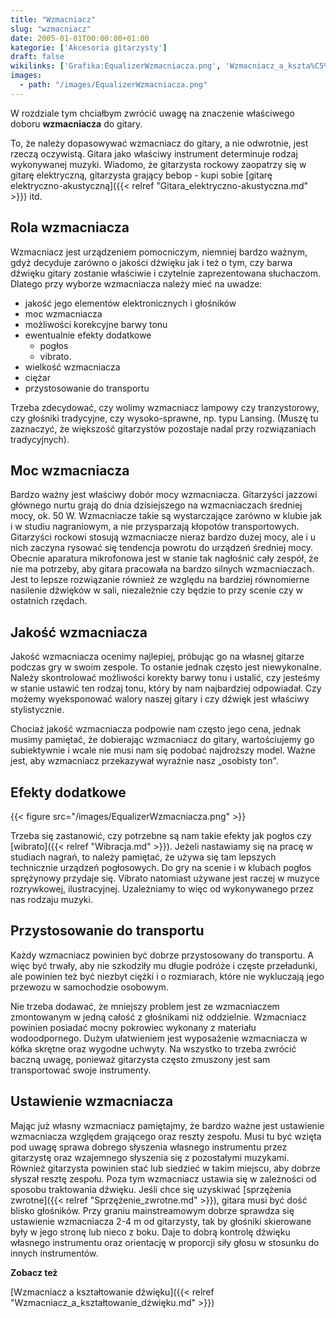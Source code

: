 ```yaml
---
title: "Wzmacniacz"
slug: "wzmacniacz"
date: 2005-01-01T00:00:00+01:00
kategorie: ['Akcesoria gitarzysty']
draft: false
wikilinks: ['Grafika:EqualizerWzmacniacza.png', 'Wzmacniacz_a_kszta%C5%82towanie_d%C5%BAwi%C4%99ku', 'bebop', 'gitara_elektryczno-akustyczna', 'mainstream', 'pokrowiec_na_wzmacniacz', 'sprz%C4%99%C5%BCenie_zwrotne', 'wibrato']
images:
  - path: "/images/EqualizerWzmacniacza.png"
---
```

W rozdziale tym chciałbym zwrócić uwagę na znaczenie właściwego doboru
**wzmacniacza** do gitary.

To, że należy dopasowywać wzmacniacz do gitary, a nie odwrotnie, jest
rzeczą oczywistą. Gitara jako właściwy instrument determinuje rodzaj
wykonywanej muzyki. Wiadomo, że gitarzysta rockowy zaopatrzy się w
gitarę elektryczną, gitarzysta grający bebop<!-- link nie odnosił się do niczego: 'Wzmacniacz' ('content/książka/Wzmacniacz.md') links to 'bebop' ('content/książka/bebop.md') and that does not exist --> - kupi
sobie [gitarę
elektryczno-akustyczną]({{< relref "Gitara_elektryczno-akustyczna.md" >}}) itd.

## Rola wzmacniacza

Wzmacniacz jest urządzeniem pomocniczym, niemniej bardzo ważnym, gdyż
decyduje zarówno o jakości dźwięku jak i też o tym, czy barwa dźwięku
gitary zostanie właściwie i czytelnie zaprezentowana słuchaczom. Dlatego
przy wyborze wzmacniacza należy mieć na uwadze:

  - jakość jego elementów elektronicznych i głośników
  - moc wzmacniacza
  - możliwości korekcyjne barwy tonu
  - ewentualnie efekty dodatkowe
      - pogłos
      - vibrato.
  - wielkość wzmacniacza
  - ciężar
  - przystosowanie do transportu

Trzeba zdecydować, czy wolimy wzmacniacz lampowy czy tranzystorowy, czy
głośniki tradycyjne, czy wysoko-sprawne, np. typu Lansing. (Muszę tu
zaznaczyć, że większość gitarzystów pozostaje nadal przy rozwiązaniach
tradycyjnych).

## Moc wzmacniacza

Bardzo ważny jest właściwy dobór mocy wzmacniacza. Gitarzyści jazzowi
głównego nurtu grają do dnia dzisiejszego na wzmacniaczach średniej
mocy, ok. 50 W. Wzmacniacze takie są wystarczające zarówno w klubie jak
i w studiu nagraniowym, a nie przysparzają kłopotów transportowych.
Gitarzyści rockowi stosują wzmacniacze nieraz bardzo dużej mocy, ale i u
nich zaczyna rysować się tendencja powrotu do urządzeń średniej mocy.
Obecnie aparatura mikrofonowa jest w stanie tak nagłośnić cały zespół,
że nie ma potrzeby, aby gitara pracowała na bardzo silnych
wzmacniaczach. Jest to lepsze rozwiązanie również ze względu na bardziej
równomierne nasilenie dźwięków w sali, niezależnie czy będzie to przy
scenie czy w ostatnich rzędach.

## Jakość wzmacniacza

Jakość wzmacniacza ocenimy najlepiej, próbując go na własnej gitarze
podczas gry w swoim zespole. To ostanie jednak często jest niewykonalne.
Należy skontrolować możliwości korekty barwy tonu i ustalić, czy
jesteśmy w stanie ustawić ten rodzaj tonu, który by nam najbardziej
odpowiadał. Czy możemy wyeksponować walory naszej gitary i czy dźwięk
jest właściwy stylistycznie.

Chociaż jakość wzmacniacza podpowie nam często jego cena, jednak musimy
pamiętać, że dobierając wzmacniacz do gitary, wartościujemy go
subiektywnie i wcale nie musi nam się podobać najdroższy model. Ważne
jest, aby wzmacniacz przekazywał wyraźnie nasz „osobisty ton".

## Efekty dodatkowe

{{< figure src="/images/EqualizerWzmacniacza.png" >}}

Trzeba się zastanowić, czy potrzebne są nam takie efekty jak pogłos czy
[wibrato]({{< relref "Wibracja.md" >}}). Jeżeli nastawiamy się na pracę w studiach
nagrań, to należy pamiętać, że używa się tam lepszych technicznie
urządzeń pogłosowych. Do gry na scenie i w klubach pogłos sprężynowy
przydaje się. Vibrato natomiast używane jest raczej w muzyce
rozrywkowej, ilustracyjnej. Uzależniamy to więc od wykonywanego przez
nas rodzaju muzyki.

## Przystosowanie do transportu

Każdy wzmacniacz powinien być dobrze przystosowany do transportu. A więc
być trwały, aby nie szkodziły mu długie podróże i częste przeładunki,
ale powinien też być niezbyt ciężki i o rozmiarach, które nie wykluczają
jego przewozu w samochodzie osobowym.

Nie trzeba dodawać, że mniejszy problem jest ze wzmacniaczem zmontowanym
w jedną całość z głośnikami niż oddzielnie. Wzmacniacz powinien posiadać
mocny pokrowiec<!-- link nie odnosił się do niczego: 'Wzmacniacz' ('content/książka/Wzmacniacz.md') links to 'pokrowiec_na_wzmacniacz' ('content/książka/pokrowiec_na_wzmacniacz.md') and that does not exist --> wykonany z
materiału wodoodpornego. Dużym ułatwieniem jest wyposażenie wzmacniacza
w kółka skrętne oraz wygodne uchwyty. Na wszystko to trzeba zwrócić
baczną uwagę, ponieważ gitarzysta często zmuszony jest sam transportować
swoje instrumenty.

## Ustawienie wzmacniacza

Mając już własny wzmacniacz pamiętajmy, że bardzo ważne jest ustawienie
wzmacniacza względem grającego oraz reszty zespołu. Musi tu być wzięta
pod uwagę sprawa dobrego słyszenia własnego instrumentu przez gitarzystę
oraz wzajemnego słyszenia się z pozostałymi muzykami. Również gitarzysta
powinien stać lub siedzieć w takim miejscu, aby dobrze słyszał resztę
zespołu. Poza tym wzmacniacz ustawia się w zależności od sposobu
traktowania dźwięku. Jeśli chce się uzyskiwać [sprzężenia
zwrotne]({{< relref "Sprzężenie_zwrotne.md" >}}), gitara musi być dość blisko
głośników. Przy graniu mainstreamowym<!-- link nie odnosił się do niczego: 'Wzmacniacz' ('content/książka/Wzmacniacz.md') links to 'mainstream' ('content/książka/mainstream.md') and that does not exist --> dobrze
sprawdza się ustawienie wzmacniacza 2-4 m od gitarzysty, tak by głośniki
skierowane były w jego stronę lub nieco z boku. Daje to dobrą kontrolę
dźwięku własnego instrumentu oraz orientację w proporcji siły głosu w
stosunku do innych instrumentów.

**Zobacz też**

[Wzmacniacz a kształtowanie
dźwięku]({{< relref "Wzmacniacz_a_kształtowanie_dźwięku.md" >}})

